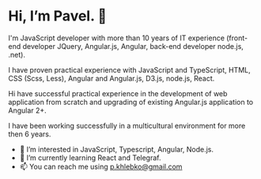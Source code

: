 # Hi, I’m Pavel. 👋

I'm JavaScript developer with more than 10 years of IT experience (front-end developer JQuery, Angular.js, Angular, back-end developer node.js, .net).

I have proven practical experience with JavaScript and TypeScript, HTML, CSS (Scss, Less), Angular and Angular.js, D3.js, node.js, React.

Hi have successful practical experience in the development of web application from scratch and upgrading of existing Angular.js application to Angular 2+.

I have been working successfully in a multicultural environment for more then 6 years.

- 👀 I’m interested in JavaScript, Typescript, Angular, Node.js.
- 🌱 I’m currently learning React and Telegraf.
- 📫 You can reach me using p.khlebko@gmail.com

<!---
pkhlebko/pkhlebko is a ✨ special ✨ repository because its `README.md` (this file) appears on your GitHub profile.
You can click the Preview link to take a look at your changes.
--->
